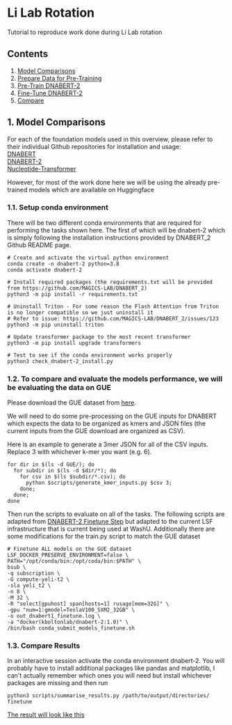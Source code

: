 # Li Lab Rotation
Tutorial to reproduce work done during Li Lab rotation

## Contents
1. [Model Comparisons](https://github.com/IrenaeusChan/LiLabRotation?tab=readme-ov-file#1-model-comparisons)
2. [Prepare Data for Pre-Training](https://github.com/IrenaeusChan/LiLabRotation)
3. [Pre-Train DNABERT-2](https://github.com/IrenaeusChan/LiLabRotation)
4. [Fine-Tune DNABERT-2](https://github.com/IrenaeusChan/LiLabRotation)
5. [Compare](https://github.com/IrenaeusChan/LiLabRotation)

## 1. Model Comparisons
For each of the foundation models used in this overview, please refer to their individual Github repositories for installation and usage:  
[DNABERT](https://github.com/jerryji1993/DNABERT)  
[DNABERT-2](https://github.com/MAGICS-LAB/DNABERT_2)  
[Nucleotide-Transformer](https://github.com/instadeepai/nucleotide-transformer)

However, for most of the work done here we will be using the already pre-trained models which are available on Huggingface

### 1.1. Setup conda environment

There will be two different conda environments that are required for performing the tasks shown here. The first of which will be dnabert-2 which is simply following the installation instructions provided by DNABERT_2 Github README page.
```
# Create and activate the virtual python environment
conda create -n dnabert-2 python=3.8
conda activate dnabert-2

# Install required packages (the requirements.txt will be provided from https://github.com/MAGICS-LAB/DNABERT_2)
python3 -m pip install -r requirements.txt

# Uninstall Triton - For some reason the Flash Attention from Triton is no longer compatible so we just uninstall it
# Refer to issue: https://github.com/MAGICS-LAB/DNABERT_2/issues/123
python3 -m pip uninstall triton

# Update transformer package to the most recent transformer
python3 -m pip install upgrade transformers

# Test to see if the conda environment works properly
python3 check_dnabert-2_install.py
```

### 1.2. To compare and evaluate the models performance, we will be evaluating the data on GUE

Please download the GUE dataset from [here](https://drive.google.com/file/d/1GRtbzTe3UXYF1oW27ASNhYX3SZ16D7N2/view?usp=sharing). 

We will need to do some pre-processing on the GUE inputs for DNABERT which expects the data to be organized as kmers and JSON files (the current inputs from the GUE download are organized as CSV). 

Here is an example to generate a 3mer JSON for all of the CSV inputs. Replace 3 with whichever k-mer you want (e.g. 6).
```
for dir in $(ls -d GUE/); do
  for subdir in $(ls -d $dir/*); do
    for csv in $(ls $subdir/*.csv); do
      python $scripts/generate_kmer_inputs.py $csv 3;
    done;
  done;
done
```
Then run the scripts to evaluate on all of the tasks.
The following scripts are adapted from [DNABERT-2 Finetune Step](https://github.com/MAGICS-LAB/DNABERT_2?tab=readme-ov-file#6-finetune) but adapted to the current LSF infrastructure that is current being used at WashU. Additionally there are some modifications for the train.py script to match the GUE dataset
```
# Finetune ALL models on the GUE dataset
LSF_DOCKER_PRESERVE_ENVIRONMENT=false \
PATH="/opt/conda/bin:/opt/coda/bin:$PATH" \
bsub \
-q subscription \
-G compute-yeli-t2 \
-sla yeli_t2 \
-n 8 \
-M 32 \
-R "select[gpuhost] span[hosts=1] rusage[mem=32G]" \
-gpu "num=1:gmodel=TeslaV100_SXM2_32GB" \
-o out_dnabert1_finetune.log \
-a "docker(kboltonlab/dnabert-2:1.0)" \
/bin/bash conda_submit_models_finetune.sh
```

### 1.3. Compare Results
In an interactive session activate the conda environment dnabert-2. You will probably have to install additional packages like pandas and matplotlib, I can't actually remember which ones you will need but install whichever packages are missing and then run
```
python3 scripts/summarise_results.py /path/to/output/directories/ finetune
```
[The result will look like this](https://github.com/IrenaeusChan/LiLabRotation/blob/ee95ef96ef3dfa47c0ab62fd46f243061482b6ef/pdf/models_matthews_correlation_plot.pdf)
